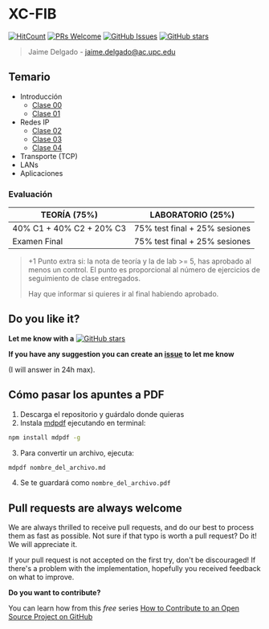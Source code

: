 # XC-FIB

[![HitCount](http://hits.dwyl.io/mrrobb/XC-FIB.svg)](http://hits.dwyl.io/mrrobb/XC-FIB)
[![PRs Welcome](https://img.shields.io/badge/PRs-welcome-brightgreen.svg?style=flat-square)](https://egghead.io/courses/how-to-contribute-to-an-open-source-project-on-github)
[![GitHub Issues](https://img.shields.io/github/issues/mrrobb/XC-FIB.svg)](https://github.com/mrrobb/XC-FIB/issues)
[![GitHub stars](https://img.shields.io/github/stars/mrrobb/XC-FIB.svg?style=social&label=Star)](https://GitHub.com/mrrobb/XC-FIB/stargazers)

> Jaime Delgado - jaime.delgado@ac.upc.edu

## Temario

- Introducción
	- [Clase 00](Apuntes/clase00.md)
	- [Clase 01](Apuntes/clase01.md)
- Redes IP
	- [Clase 02](Apuntes/clase02.md)
	- [Clase 03](Apuntes/clase03.md)
	- [Clase 04](Apuntes/clase04.md)
- Transporte (TCP)
- LANs
- Aplicaciones

### Evaluación

|	TEORÍA (75%)	|	LABORATORIO (25%)	|
|-------------------|-----------------------|
|40% C1  + 40% C2 + 20% C3| 	75% test final + 25% sesiones	|
|	Examen Final	| 			75% test final + 25% sesiones	|

> +1 Punto extra si: la nota de teoría y la de lab >= 5, has aprobado al menos un control. El punto es proporcional al número de ejercicios de seguimiento de clase entregados.
>
> Hay que informar si quieres ir al final habiendo aprobado.

## Do you like it?

**Let me know with a**
[![GitHub stars](https://img.shields.io/github/stars/mrrobb/XC-FIB.svg?style=social&label=Star)](https://GitHub.com/mrrobb/XC-FIB/stargazers)

**If you have any suggestion you can create an [issue](https://github.com/MrRobb/XC-FIB/issues) to let me know**

(I will answer in 24h max).

## Cómo pasar los apuntes a PDF

1. Descarga el repositorio y guárdalo donde quieras
2. Instala [mdpdf](https://github.com/BlueHatbRit/mdpdf) ejecutando en terminal:
```sh
npm install mdpdf -g
```
3. Para convertir un archivo, ejecuta:
```sh
mdpdf nombre_del_archivo.md
```
4. Se te guardará como `nombre_del_archivo.pdf`

## Pull requests are always welcome

We are always thrilled to receive pull requests, and do our best to
process them as fast as possible. Not sure if that typo is worth a pull
request? Do it! We will appreciate it.

If your pull request is not accepted on the first try, don't be
discouraged! If there's a problem with the implementation, hopefully you
received feedback on what to improve.


**Do you want to contribute?**

You can learn how from this *free* series [How to Contribute to an Open Source Project on GitHub](https://egghead.io/series/how-to-contribute-to-an-open-source-project-on-github)
